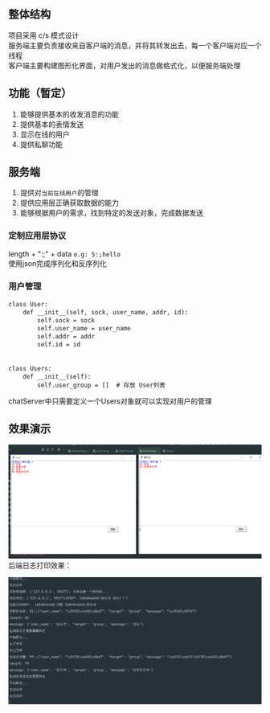 ## 整体结构
项目采用 c/s 模式设计 <br>
服务端主要负责接收来自客户端的消息，并将其转发出去，每一个客户端对应一个线程<br>
客户端主要构建图形化界面，对用户发出的消息做格式化，以便服务端处理<br>
## 功能（暂定）
1. 能够提供基本的收发消息的功能
2. 提供基本的表情发送
3. 显示在线的用户
4. 提供私聊功能

## 服务端
1. 提供对`当前在线用户`的管理
2. 提供应用层正确获取数据的能力
3. 能够根据用户的需求，找到特定的发送对象，完成数据发送
### 定制应用层协议
length + ":;" + data   `e.g: 5:;hello` <br>
使用json完成序列化和反序列化


### 用户管理
```angular2html
class User:
    def __init__(self, sock, user_name, addr, id):
        self.sock = sock
        self.user_name = user_name
        self.addr = addr
        self.id = id


class Users:
    def __init__(self):
        self.user_group = []  # 存放 User列表
```
chatServer中只需要定义一个Users对象就可以实现对用户的管理

## 效果演示
![img.png](img.png)
后端日志打印效果：

![img_1.png](img_1.png)